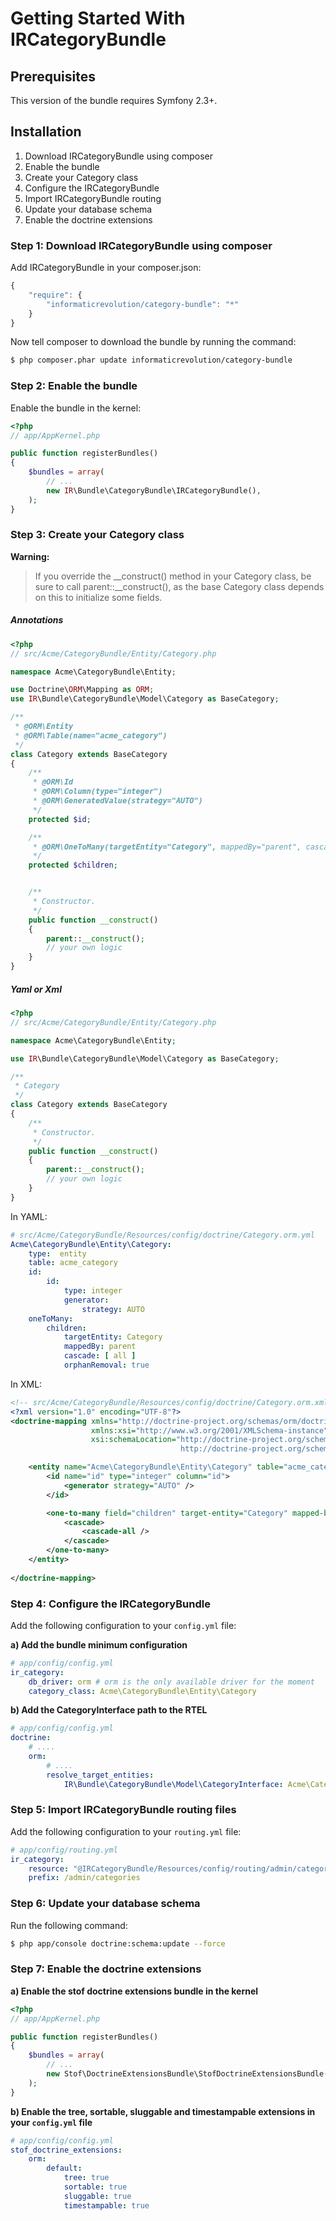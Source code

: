 Getting Started With IRCategoryBundle
=====================================

## Prerequisites

This version of the bundle requires Symfony 2.3+.

## Installation

1. Download IRCategoryBundle using composer
2. Enable the bundle
3. Create your Category class
4. Configure the IRCategoryBundle
5. Import IRCategoryBundle routing
6. Update your database schema
7. Enable the doctrine extensions

### Step 1: Download IRCategoryBundle using composer

Add IRCategoryBundle in your composer.json:

``` js
{
    "require": {
        "informaticrevolution/category-bundle": "*"
    }
}
```

Now tell composer to download the bundle by running the command:

``` bash
$ php composer.phar update informaticrevolution/category-bundle
```

### Step 2: Enable the bundle

Enable the bundle in the kernel:

``` php
<?php
// app/AppKernel.php

public function registerBundles()
{
    $bundles = array(
        // ...
        new IR\Bundle\CategoryBundle\IRCategoryBundle(),
    );
}
```

### Step 3: Create your Category class

**Warning:**

> If you override the __construct() method in your Category class, be sure
> to call parent::__construct(), as the base Category class depends on
> this to initialize some fields.

##### Annotations

``` php
<?php
// src/Acme/CategoryBundle/Entity/Category.php

namespace Acme\CategoryBundle\Entity;

use Doctrine\ORM\Mapping as ORM;
use IR\Bundle\CategoryBundle\Model\Category as BaseCategory;

/**
 * @ORM\Entity
 * @ORM\Table(name="acme_category")
 */
class Category extends BaseCategory
{
    /**
     * @ORM\Id
     * @ORM\Column(type="integer")
     * @ORM\GeneratedValue(strategy="AUTO")
     */
    protected $id;

    /**
     * @ORM\OneToMany(targetEntity="Category", mappedBy="parent", cascade={"all"}, orphanRemoval=true)
     */
    protected $children;


    /**
     * Constructor.
     */  
    public function __construct()
    {
        parent::__construct();
        // your own logic
    }
}
```

##### Yaml or Xml

``` php
<?php
// src/Acme/CategoryBundle/Entity/Category.php

namespace Acme\CategoryBundle\Entity;

use IR\Bundle\CategoryBundle\Model\Category as BaseCategory;

/**
 * Category
 */
class Category extends BaseCategory
{
    /**
     * Constructor.
     */  
    public function __construct()
    {
        parent::__construct();
        // your own logic
    }
}
```

In YAML:

``` yaml
# src/Acme/CategoryBundle/Resources/config/doctrine/Category.orm.yml
Acme\CategoryBundle\Entity\Category:
    type:  entity
    table: acme_category
    id:
        id:
            type: integer
            generator:
                strategy: AUTO
    oneToMany:
        children:
            targetEntity: Category
            mappedBy: parent
            cascade: [ all ]
            orphanRemoval: true            
```

In XML:

``` xml
<!-- src/Acme/CategoryBundle/Resources/config/doctrine/Category.orm.xml -->
<?xml version="1.0" encoding="UTF-8"?>
<doctrine-mapping xmlns="http://doctrine-project.org/schemas/orm/doctrine-mapping"
                  xmlns:xsi="http://www.w3.org/2001/XMLSchema-instance"
                  xsi:schemaLocation="http://doctrine-project.org/schemas/orm/doctrine-mapping
                                      http://doctrine-project.org/schemas/orm/doctrine-mapping.xsd">

    <entity name="Acme\CategoryBundle\Entity\Category" table="acme_category">
        <id name="id" type="integer" column="id">
            <generator strategy="AUTO" />
        </id> 

        <one-to-many field="children" target-entity="Category" mapped-by="parent" orphan-removal="true">
            <cascade>
                <cascade-all />
            </cascade>            
        </one-to-many>
    </entity>
    
</doctrine-mapping>
```

### Step 4: Configure the IRCategoryBundle

Add the following configuration to your `config.yml` file:

**a) Add the bundle minimum configuration**

``` yaml
# app/config/config.yml
ir_category:
    db_driver: orm # orm is the only available driver for the moment 
    category_class: Acme\CategoryBundle\Entity\Category
```

**b) Add the CategoryInterface path to the RTEL**

``` yaml
# app/config/config.yml
doctrine:
    # ....
    orm:
        # ....
        resolve_target_entities:
            IR\Bundle\CategoryBundle\Model\CategoryInterface: Acme\CategoryBundle\Entity\Category
```

### Step 5: Import IRCategoryBundle routing files

Add the following configuration to your `routing.yml` file:

``` yaml
# app/config/routing.yml
ir_category:
    resource: "@IRCategoryBundle/Resources/config/routing/admin/category.xml"
    prefix: /admin/categories
```

### Step 6: Update your database schema

Run the following command:

``` bash
$ php app/console doctrine:schema:update --force
```

### Step 7: Enable the doctrine extensions

**a) Enable the stof doctrine extensions bundle in the kernel**

``` php
<?php
// app/AppKernel.php

public function registerBundles()
{
    $bundles = array(
        // ...
        new Stof\DoctrineExtensionsBundle\StofDoctrineExtensionsBundle(),
    );
}
```

**b) Enable the tree, sortable, sluggable and timestampable extensions in your `config.yml` file**

``` yaml
# app/config/config.yml
stof_doctrine_extensions:
    orm:
        default:
            tree: true
            sortable: true
            sluggable: true
            timestampable: true